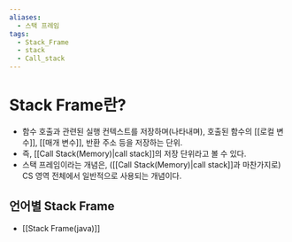 ```yaml
---
aliases:
  - 스택 프레임
tags:
  - Stack_Frame
  - stack
  - Call_stack
---
```

# Stack Frame란?
- 함수 호출과 관련된 실행 컨텍스트를 저장하며(나타내며), 호출된 함수의 [[로컬 변수]], [[매개 변수]], 반환 주소 등을 저장하는 단위.
- 즉, [[Call Stack(Memory)|call stack]]의 저장 단위라고 볼 수 있다.
- 스택 프레임이라는 개념은, ([[Call Stack(Memory)|call stack]]과 마찬가지로) CS 영역 전체에서 일반적으로 사용되는 개념이다.

## 언어별 Stack Frame
- [[Stack Frame(java)]]